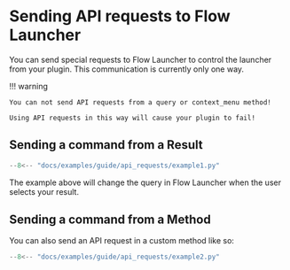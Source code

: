 # Sending API requests to Flow Launcher

You can send special requests to Flow Launcher to control the launcher from your plugin. This communication is currently only one way.

!!! warning

    You can not send API requests from a query or context_menu method!

    Using API requests in this way will cause your plugin to fail!

## Sending a command from a Result

```py
--8<-- "docs/examples/guide/api_requests/example1.py"
```

The example above will change the query in Flow Launcher when the user selects your result.

## Sending a command from a Method

You can also send an API request in a custom method like so:

```py
--8<-- "docs/examples/guide/api_requests/example2.py"
```
